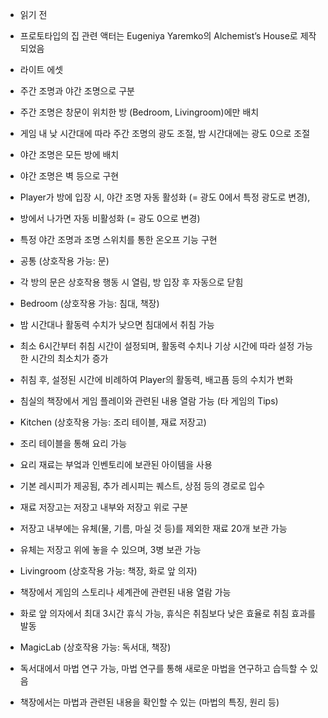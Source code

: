- 읽기 전
 - 프로토타입의 집 관련 액터는 Eugeniya Yaremko의 Alchemist’s House로 제작되었음

- 라이트 에셋
 - 주간 조명과 야간 조명으로 구분
 - 주간 조명은 창문이 위치한 방 (Bedroom, Livingroom)에만 배치
 - 게임 내 낮 시간대에 따라 주간 조명의 광도 조절, 밤 시간대에는 광도 0으로 조절
 - 야간 조명은 모든 방에 배치
 - 야간 조명은 벽 등으로 구현
 - Player가 방에 입장 시, 야간 조명 자동 활성화 (= 광도 0에서 특정 광도로 변경),
 - 방에서 나가면 자동 비활성화 (= 광도 0으로 변경)
 - 특정 야간 조명과 조명 스위치를 통한 온오프 기능 구현

- 공통 (상호작용 가능: 문)
 - 각 방의 문은 상호작용 행동 시 열림, 방 입장 후 자동으로 닫힘

- Bedroom (상호작용 가능: 침대, 책장)
 - 밤 시간대나 활동력 수치가 낮으면 침대에서 취침 가능
 - 최소 6시간부터 취침 시간이 설정되며, 활동력 수치나 기상 시간에 따라 설정 가능한 시간의 최소치가 증가
 - 취침 후, 설정된 시간에 비례하여 Player의 활동력, 배고픔 등의 수치가 변화
 - 침실의 책장에서 게임 플레이와 관련된 내용 열람 가능 (타 게임의 Tips)
- Kitchen (상호작용 가능: 조리 테이블, 재료 저장고)
 - 조리 테이블을 통해 요리 가능
 - 요리 재료는 부엌과 인벤토리에 보관된 아이템을 사용
 - 기본 레시피가 제공됨, 추가 레시피는 퀘스트, 상점 등의 경로로 입수
 - 재료 저장고는 저장고 내부와 저장고 위로 구분
 - 저장고 내부에는 유체(물, 기름, 마실 것 등)를 제외한 재료 20개 보관 가능
 - 유체는 저장고 위에 놓을 수 있으며, 3병 보관 가능

- Livingroom (상호작용 가능: 책장, 화로 앞 의자)
 - 책장에서 게임의 스토리나 세계관에 관련된 내용 열람 가능
 - 화로 앞 의자에서 최대 3시간 휴식 가능, 휴식은 취침보다 낮은 효율로 취침 효과를 발동

- MagicLab (상호작용 가능: 독서대, 책장)
 - 독서대에서 마법 연구 가능, 마법 연구를 통해 새로운 마법을 연구하고 습득할 수 있음
 - 책장에서는 마법과 관련된 내용을 확인할 수 있는 (마법의 특징, 원리 등)
